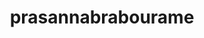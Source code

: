 ---
title: prasannabrabourame
github: https://github.com/prasannabrabourame
mode: dark
transition: 1s
score: 47.1
archetype:
- Descriptive
- Badges | Tags | Icons
---